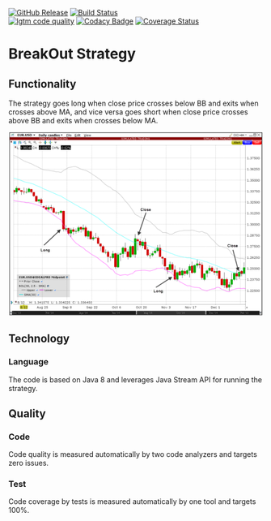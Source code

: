 [![GitHub Release](https://img.shields.io/github/release/brunostuessy/breakout.svg)](https://github.com/brunostuessy/breakout/releases) 
[![Build Status](https://travis-ci.com/brunostuessy/breakout.svg?branch=master)](https://travis-ci.com/brunostuessy/breakout)
</br>
[![lgtm code quality](https://img.shields.io/lgtm/grade/java/g/brunostuessy/breakout.svg?logo=lgtm&logoWidth=18)](https://lgtm.com/projects/g/brunostuessy/breakout/context:java)
[![Codacy Badge](https://api.codacy.com/project/badge/Grade/c309b085ff9949fa8403078c87d0138f)](https://www.codacy.com/app/brunostuessy/breakout?utm_source=github.com&amp;utm_medium=referral&amp;utm_content=brunostuessy/breakout&amp;utm_campaign=Badge_Grade)
[![Coverage Status](https://coveralls.io/repos/github/brunostuessy/breakout/badge.svg?branch=master&service=github&chksum)](https://coveralls.io/github/brunostuessy/breakout?branch=master)

# BreakOut Strategy

## Functionality

The strategy goes long when close price crosses below BB and exits when crosses above MA,
and vice versa goes short when close price crosses above BB and exits when crosses below MA.

![Chart](chart.png)

## Technology

### Language

The code is based on Java 8 and leverages Java Stream API for running the strategy.

## Quality

### Code

Code quality is measured automatically by two code analyzers and targets zero issues.

### Test

Code coverage by tests is measured automatically by one tool and targets 100%.


